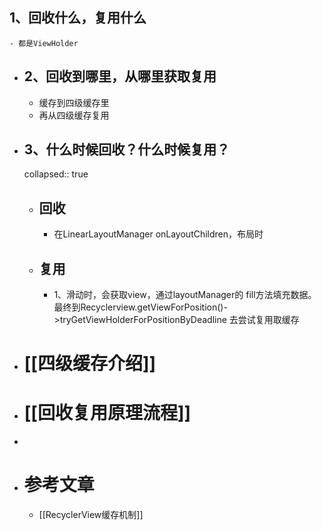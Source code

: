 ## 1、回收什么，复用什么
	- 都是ViewHolder
- ## 2、回收到哪里，从哪里获取复用
	- 缓存到四级缓存里
	- 再从四级缓存复用
- ## 3、什么时候回收？什么时候复用？
  collapsed:: true
	- ## 回收
		- 在LinearLayoutManager onLayoutChildren，布局时
	- ## 复用
		- 1、滑动时，会获取view，通过layoutManager的 fill方法填充数据。最终到Recyclerview.getViewForPosition()->tryGetViewHolderForPositionByDeadline 去尝试复用取缓存
- # [[四级缓存介绍]]
- # [[回收复用原理流程]]
-
- # 参考文章
	- [[RecyclerView缓存机制]]